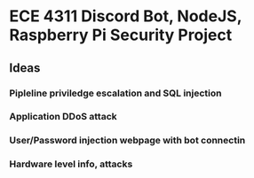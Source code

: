 # ECE 4311 Discord Bot, NodeJS, Raspberry Pi Security Project

## Ideas

### Pipleline priviledge escalation and SQL injection
### Application DDoS attack
### User/Password injection webpage with bot connectin
### Hardware level info, attacks
